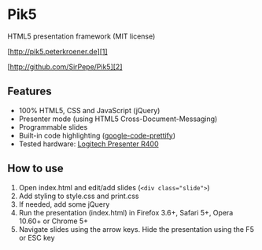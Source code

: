 Pik5
====

HTML5 presentation framework (MIT license)

[http://pik5.peterkroener.de][1]

[http://github.com/SirPepe/Pik5][2]

Features
--------

  * 100% HTML5, CSS and JavaScript (jQuery)
  * Presenter mode (using HTML5 Cross-Document-Messaging)
  * Programmable slides
  * Built-in code highlighting ([google-code-prettify][3])
  * Tested hardware: [Logitech Presenter R400][4]


How to use
----------

   1. Open index.html and edit/add slides (`<div class="slide">`)
   2. Add styling to style.css and print.css
   3. If needed, add some jQuery
   4. Run the presentation (index.html) in Firefox 3.6+, Safari 5+, Opera 10.60+ or Chrome 5+
   5. Navigate slides using the arrow keys. Hide the presentation using the F5 or ESC key


  [1]: http://github.com/SirPepe/P5
  [2]: http://github.com/SirPepe/P5
  [3]: http://code.google.com/p/google-code-prettify/
  [4]: http://www.logitech.com/en-us/mice-pointers/presentation-remote/devices/5993
